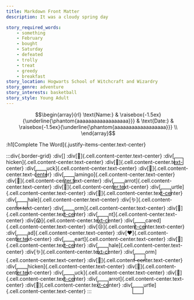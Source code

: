 ```yaml
---
title: Markdown Front Matter
description: It was a cloudy spring day

story_required_words:
    - something
    - February
    - bought
    - Saturday
    - defeated
    - trolly
    - treat
    - greedy
    - breakfast
story_location: Hogwarts School of Witchcraft and Wizardry
story_genre: adventure
story_interests: basketball
story_style: Young Adult
---
```

```math
\begin{array}{rl}
\text{Name:} & \raisebox{-1.5ex}{\underline{\phantom{aaaaaaaaaaaaaaaaaa}}} &
\text{Date:} & \raisebox{-1.5ex}{\underline{\phantom{aaaaaaaaaaaaaaaaaa}}} \\
\end{array}
```

<style>
.border-grid {
    display: grid;
    grid-template-columns: repeat(2, 1fr);
    width: 100%;
    height: 1 vmin;
}

.cell {
    border: 1px solid black;
    padding: 24px 0;
    box-sizing: border-box;
    font-size: 2em;
}

.letter-box {
    border: 1px solid black; width: 1em;
    position: relative;
    top: 15px;
}
</style>

:h1[Complete The Word]{.justify-items-center.text-center}
  
:::div{.border-grid}
:div[]
:div[:rooster:]{.cell.content-center.text-center}
:div[<span class="letter-box">
&nbsp;&nbsp;&nbsp;&nbsp;&nbsp;
</span>hicken]{.cell.content-center.text-center}
:div[:duck:]{.cell.content-center.text-center}
:div[<span class="letter-box">
&nbsp;&nbsp;&nbsp;&nbsp;&nbsp;
</span>uck]{.cell.content-center.text-center}
:div[:flamingo:]{.cell.content-center.text-center}
:div[<span class="letter-box">
&nbsp;&nbsp;&nbsp;&nbsp;&nbsp;
</span>lamingo]{.cell.content-center.text-center}
:div[:parrot:]{.cell.content-center.text-center}
:div[<span class="letter-box">
&nbsp;&nbsp;&nbsp;&nbsp;&nbsp;
</span>arrot]{.cell.content-center.text-center}
:div[:turtle:]{.cell.content-center.text-center}
:div[<span class="letter-box">
&nbsp;&nbsp;&nbsp;&nbsp;&nbsp;
</span>urtle]{.cell.content-center.text-center}
:div[:whale:]{.cell.content-center.text-center}
:div[<span class="letter-box">
&nbsp;&nbsp;&nbsp;&nbsp;&nbsp;
</span>hale]{.cell.content-center.text-center}
:div[:worm:]{.cell.content-center.text-center}
:div[<span class="letter-box">
&nbsp;&nbsp;&nbsp;&nbsp;&nbsp;
</span>orm]{.cell.content-center.text-center}
:div[:ant:]{.cell.content-center.text-center}
:div[<span class="letter-box">
&nbsp;&nbsp;&nbsp;&nbsp;&nbsp;
</span>nt]{.cell.content-center.text-center}
:div[:scream:]{.cell.content-center.text-center}
:div[<span class="letter-box">
&nbsp;&nbsp;&nbsp;&nbsp;&nbsp;
</span>cared]{.cell.content-center.text-center}
:div[:cry:]{.cell.content-center.text-center}
:div[<span class="letter-box">
&nbsp;&nbsp;&nbsp;&nbsp;&nbsp;
</span>ad]{.cell.content-center.text-center}
:div[:heart:]{.cell.content-center.text-center}
:div[<span class="letter-box">
&nbsp;&nbsp;&nbsp;&nbsp;&nbsp;
</span>eart]{.cell.content-center.text-center}
:div[:whale:]{.cell.content-center.text-center}
:div[<span class="letter-box">
&nbsp;&nbsp;&nbsp;&nbsp;&nbsp;
</span>hale]{.cell.content-center.text-center}
:div[:worm:]{.cell.content-center.text-center}
:div[<span class="letter-box">
&nbsp;&nbsp;&nbsp;&nbsp;&nbsp;
</span>orm]{.cell.content-center.text-center}
:div[:rooster:]{.cell.content-center.text-center}
:div[<span class="letter-box">
&nbsp;&nbsp;&nbsp;&nbsp;&nbsp;
</span>hicken]{.cell.content-center.text-center}
:div[:duck:]{.cell.content-center.text-center}
:div[<span class="letter-box">
&nbsp;&nbsp;&nbsp;&nbsp;&nbsp;
</span>uck]{.cell.content-center.text-center}
:div[:parrot:]{.cell.content-center.text-center}
:div[<span class="letter-box">
&nbsp;&nbsp;&nbsp;&nbsp;&nbsp;
</span>arrot]{.cell.content-center.text-center}
:div[:turtle:]{.cell.content-center.text-center}
:div[<span class="letter-box">
&nbsp;&nbsp;&nbsp;&nbsp;&nbsp;
</span>urtle]{.cell.content-center.text-center}
:::